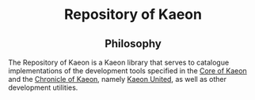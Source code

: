 <h1 align="center">Repository of Kaeon</h1>

<h2 align="center">Philosophy</h2>

The Repository of Kaeon is a Kaeon library that serves to catalogue implementations of the development tools specified in the [Core of Kaeon](https://github.com/Atlas-of-Kaeon/Core-of-Kaeon) and the [Chronicle of Kaeon](https://github.com/Atlas-of-Kaeon/Chronicle-of-Kaeon), namely [Kaeon United](), as well as other development utilities.